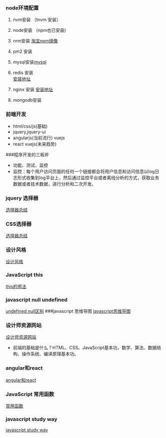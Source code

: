 ### node环境配置
1. nvm安装
  （tnvm 安装）
2. node安装 （npm也已安装)
3. nrm安装  [淘宝npm镜像](https://npm.taobao.org/)

4. pm2 安装
5. mysql安装[mysql](https://dev.mysql.com/doc/mysql-repo-excerpt/5.6/en/linux-installation-yum-repo.html)
6. redis 安装  
   [安装地址](http://redis.io/download)
7. nginx 安装
   [安装地址](https://www.nginx.com/resources/wiki/start/topics/tutorials/install/)
8. mongodb安装

### 前端开发
* html/css/js(基础)
* jquery,jquery-ui
* angularjs(当前流行) vuejs
* react vuejs(未来趋势)

###程序开发的三板斧 
* 功能、测试、监控
* 监控：每个用户访问页面的任何一个链接都会将用户信息和访问信息以log日志形式收集到log平台上，然后通过监控平台或者离线分析的方式，获取业务数据或者技术数据，进行分析和二次开发。
### jquery 选择器
[选择器总结](http://helloweb.wang/qianduankaifa/571.html)
### CSS选择器
[选择器总结](http://helloweb.wang/qianduankaifa/578.html)
### 设计风格
[设计风格](http://helloweb.wang/qianduankaifa/2014-11-06/143.html)
### JavaScript this
[this的用法](http://helloweb.wang/qianduankaifa/2015-08-02/192.html)
### javascript null undefined
[undefined null区别](http://helloweb.wang/qianduankaifa/2015-10-19/312.html)
###javascript 思维导图
[javascript思维导图](http://helloweb.wang/qianduankaifa/2015-12-12/426.html)
### 设计师资源网站
[设计师资源网站](http://helloweb.wang/jingyan~jiqiao/2015-09-18/279.html)
* 前端的基础是什么？HTML、CSS、JavaScript基本功，数学、算法、数据结构、操作系统、编译原理基本功。
### angular和react
[angular和react](http://helloweb.wang/jingyan~jiqiao/576.html)
### JavaScript 常用函数
[常用函数](http://helloweb.wang/qianduankaifa/2015-12-06/405.html)
### javascript study way
[javascript study way](http://helloweb.wang/qianduankaifa/2015-10-23/318.html)
 



